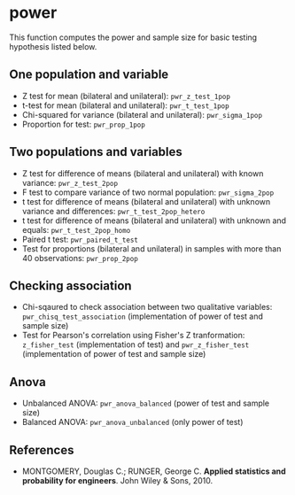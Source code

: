 # power

This function computes the power and sample size for basic testing hypothesis listed below.

## One population and variable

* Z test for mean (bilateral and unilateral): `pwr_z_test_1pop`
* t-test for mean (bilateral and unilateral): `pwr_t_test_1pop`
* Chi-squared for variance (bilateral and unilateral): `pwr_sigma_1pop`
* Proportion for test: `pwr_prop_1pop`

## Two populations and variables

* Z test for difference of means (bilateral and unilateral) with known variance: `pwr_z_test_2pop`
* F test to compare variance of two normal population: `pwr_sigma_2pop`
* t test for difference of means (bilateral and unilateral) with unknown variance and differences: `pwr_t_test_2pop_hetero`
* t test for difference of means (bilateral and unilateral) with unknown and equals: `pwr_t_test_2pop_homo`
* Paired t test: `pwr_paired_t_test`
* Test for proportions (bilateral and unilateral) in samples with more than 40 observations: `pwr_prop_2pop`

## Checking association

* Chi-sqaured to check association between two qualitative variables: `pwr_chisq_test_association` (implementation of power of test and sample size)
* Test for Pearson's correlation using Fisher's Z tranformation: `z_fisher_test` (implementation of test) and `pwr_z_fisher_test` (implementation of power of test and sample size)

## Anova

* Unbalanced ANOVA: `pwr_anova_balanced` (power of test and sample size)
* Balanced ANOVA: `pwr_anova_unbalanced` (only power of test)

## References

* MONTGOMERY, Douglas C.; RUNGER, George C. **Applied statistics and probability for engineers**. John Wiley & Sons, 2010.

